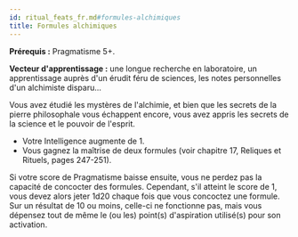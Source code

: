 ```yaml
---
id: ritual_feats_fr.md#formules-alchimiques
title: Formules alchimiques
---
```


**Prérequis :** Pragmatisme 5+.

**Vecteur d'apprentissage :** une longue recherche en laboratoire, un apprentissage auprès d'un érudit féru de sciences, les notes personnelles d'un alchimiste disparu…

Vous avez étudié les mystères de l'alchimie, et bien que les secrets de la pierre philosophale vous échappent encore, vous avez appris les secrets de la science et le pouvoir de l'esprit.

* Votre Intelligence augmente de 1.
* Vous gagnez la maîtrise de deux formules (voir chapitre 17, Reliques et Rituels, pages 247-251).

Si votre score de Pragmatisme baisse ensuite, vous ne perdez pas la capacité de concocter des formules. Cependant, s'il atteint le score de 1, vous devez alors jeter 1d20 chaque fois que vous concoctez une formule. Sur un résultat de 10 ou moins, celle-ci ne fonctionne pas, mais vous dépensez tout de même le (ou les) point(s) d'aspiration utilisé(s) pour son activation.

